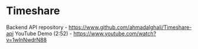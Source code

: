 # Timeshare

Backend API repository - https://www.github.com/ahmadalghali/Timeshare-api
YouTube Demo (2:52) - https://www.youtube.com/watch?v=1wInNwdrN88
